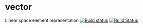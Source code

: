# vector
Linear space element representation
[![Build status](https://ci.appveyor.com/api/projects/status/bg9lrbq5b2aitxwi/branch/sec?svg=true)](https://ci.appveyor.com/project/Tulskaya/vector/branch/sec)
[![Build Status](https://travis-ci.org/Tulskaya/vector.svg?branch=master)](https://travis-ci.org/Tulskaya/vector)